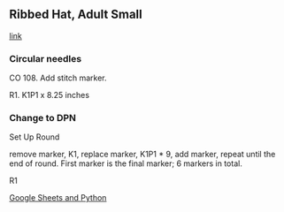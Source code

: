 ## Ribbed Hat, Adult Small
[link](https://www.purlsoho.com/create/2019/01/30/classic-ribbed-hat/)

### Circular needles

CO 108. Add stitch marker.

R1. K1P1 x 8.25 inches

### Change to DPN

Set Up Round

remove marker, K1, replace marker, K1P1 * 9, add marker, repeat until the end of round. First marker is the final marker; 6 markers in total.

R1 


[Google Sheets and Python](https://developers.google.com/sheets/api/quickstart/python)

